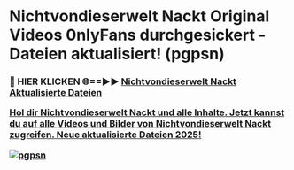 # Nichtvondieserwelt Nackt Original Videos 0nlyFans durchgesickert - Dateien aktualisiert! (pgpsn)

<h3>🔴 HIER KLICKEN 🌐==►► <a href="https://tinyurl.com/h6vf6nb8" rel="nofollow">Nichtvondieserwelt Nackt Aktualisierte Dateien

Hol dir Nichtvondieserwelt Nackt und alle Inhalte. Jetzt kannst du auf alle Videos und Bilder von Nichtvondieserwelt Nackt zugreifen. Neue aktualisierte Dateien 2025!

[![pgpsn](https://i.imgur.com/sD4kR3V.gif)](https://tinyurl.com/h6vf6nb8)
